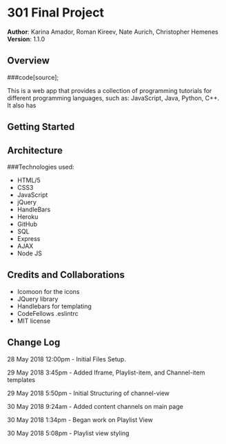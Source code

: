 # 301 Final Project

**Author**: Karina Amador, Roman Kireev, Nate Aurich, Christopher Hemenes
**Version**: 1.1.0 

## Overview
###code[source];

This is a web app that provides a collection of programming tutorials for different programming languages, such as: JavaScript,
Java, Python, C++. It also has 

## Getting Started
<!-- What are the steps that a user must take in order to build this app on their own machine and get it running? -->

## Architecture
###Technologies used:

- HTML/5
- CSS3
- JavaScript
- jQuery
- HandleBars
- Heroku
- GitHub
- SQL
- Express
- AJAX
- Node JS

## Credits and Collaborations

- Icomoon for the icons
- JQuery library
- Handlebars for templating
- CodeFellows .eslintrc
- MIT license




## Change Log
<!-- Use this are to document the iterative changes made to your application as each feature is successfully implemented. Use time stamps. Here's an examples:-->

28 May 2018 12:00pm - Initial Files Setup.

29 May 2018 3:45pm - Added Iframe, Playlist-item, and Channel-item templates

29 May 2018 5:50pm - Initial Structuring of channel-view

30 May 2018 9:24am - Added content channels on main page

30 May 2018 1:34pm - Began work on Playlist View

30 May 2018 5:08pm - Playlist view styling
